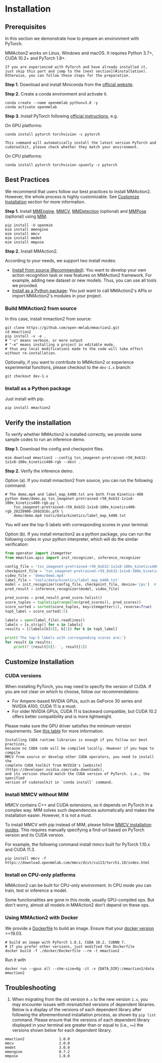 # Installation

## Prerequisites

In this section we demonstrate how to prepare an environment with PyTorch.

MMAction2 works on Linux, Windows and macOS. It requires Python 3.7+, CUDA 10.2+ and PyTorch 1.8+.

```{note}
If you are experienced with PyTorch and have already installed it, just skip this part and jump to the [next section](#installation). Otherwise, you can follow these steps for the preparation.
```

**Step 1.** Download and install Miniconda from the [official website](https://docs.conda.io/en/latest/miniconda.html).

**Step 2.** Create a conda environment and activate it.

```shell
conda create --name openmmlab python=3.8 -y
conda activate openmmlab
```

**Step 3.** Install PyTorch following [official instructions](https://pytorch.org/get-started/locally/), e.g.

On GPU platforms:

```shell
conda install pytorch torchvision -c pytorch
```

```{warning}
This command will automatically install the latest version PyTorch and cudatoolkit, please check whether they match your environment.
```

On CPU platforms:

```shell
conda install pytorch torchvision cpuonly -c pytorch
```

## Best Practices

We recommend that users follow our best practices to install MMAction2. However, the whole process is highly customizable. See [Customize Installation](#customize-installation) section for more information.

**Step 1.** Install [MMEngine](https://github.com/open-mmlab/mmengine), [MMCV](https://github.com/open-mmlab/mmcv), [MMDetection](https://github.com/open-mmlab/mmdetection) (optional) and [MMPose](https://github.com/open-mmlab/mmpose) (optional) using [MIM](https://github.com/open-mmlab/mim).

```shell
pip install -U openmim
mim install mmengine
mim install mmcv
mim install mmdet
mim install mmpose
```

**Step 2.** Install MMAction2.

According to your needs, we support two install modes:

- [Install from source (Recommended)](#build-mmaction2-from-source): You want to develop your own action recognition task or new features on MMAction2 framework. For example, adding new dataset or new models. Thus, you can use all tools we provided.
- [Install as a Python package](#install-as-a-python-package): You just want to call MMAction2's APIs or import MMAction2's modules in your project.

### Build MMAction2 from source

In this case, install mmaction2 from source:

```shell
git clone https://github.com/open-mmlab/mmaction2.git
cd mmaction2
pip install -v -e .
# "-v" means verbose, or more output
# "-e" means installing a project in editable mode,
# thus any local modifications made to the code will take effect without re-installation.
```

Optionally, if you want to contribute to MMAction2 or experience experimental functions, please checkout to the `dev-1.x` branch:

```shell
git checkout dev-1.x
```

### Install as a Python package

Just install with pip.

```shell
pip install mmaction2
```

## Verify the installation

To verify whether MMAction2 is installed correctly, we provide some sample codes to run an inference demo.

**Step 1.** Download the config and checkpoint files.

```shell
mim download mmaction2 --config tsn_imagenet-pretrained-r50_8xb32-1x1x8-100e_kinetics400-rgb --dest .
```

**Step 2.** Verify the inference demo.

Option (a). If you install mmaction2 from source, you can run the following command:

```shell
# The demo.mp4 and label_map_k400.txt are both from Kinetics-400
python demo/demo.py tsn_imagenet-pretrained-r50_8xb32-1x1x8-100e_kinetics400-rgb.py \
    tsn_imagenet-pretrained-r50_8xb32-1x1x8-100e_kinetics400-rgb_20220906-2692d16c.pth \
    demo/demo.mp4 tools/data/kinetics/label_map_k400.txt
```

You will see the top-5 labels with corresponding scores in your terminal.

Option (b). If you install mmaction2 as a python package, you can run the following codes in your python interpreter, which will do the similar verification:

```python
from operator import itemgetter
from mmaction.apis import init_recognizer, inference_recognizer

config_file = 'tsn_imagenet-pretrained-r50_8xb32-1x1x8-100e_kinetics400-rgb.py'
checkpoint_file = 'tsn_imagenet-pretrained-r50_8xb32-1x1x8-100e_kinetics400-rgb_20220906-2692d16c.pth'
video_file = 'demo/demo.mp4'
label_file = 'tools/data/kinetics/label_map_k400.txt'
model = init_recognizer(config_file, checkpoint_file, device='cpu')  # or device='cuda:0'
pred_result = inference_recognizer(model, video_file)

pred_scores = pred_result.pred_score.tolist()
score_tuples = tuple(zip(range(len(pred_scores)), pred_scores))
score_sorted = sorted(score_tuples, key=itemgetter(1), reverse=True)
top5_label = score_sorted[:5]

labels = open(label_file).readlines()
labels = [x.strip() for x in labels]
results = [(labels[k[0]], k[1]) for k in top5_label]

print('The top-5 labels with corresponding scores are:')
for result in results:
    print(f'{result[0]}: ', result[1])
```

## Customize Installation

### CUDA versions

When installing PyTorch, you may need to specify the version of CUDA. If you are
not clear on which to choose, follow our recommendations:

- For Ampere-based NVIDIA GPUs, such as GeForce 30 series and NVIDIA A100, CUDA 11 is a must.
- For older NVIDIA GPUs, CUDA 11 is backward compatible, but CUDA 10.2 offers better compatibility and is more lightweight.

Please make sure the GPU driver satisfies the minimum version requirements. See [this table](https://docs.nvidia.com/cuda/cuda-toolkit-release-notes/index.html#cuda-major-component-versions__table-cuda-toolkit-driver-versions) for more information.

```{note}
Installing CUDA runtime libraries is enough if you follow our best practices,
because no CUDA code will be compiled locally. However if you hope to compile
MMCV from source or develop other CUDA operators, you need to install the
complete CUDA toolkit from NVIDIA's [website](https://developer.nvidia.com/cuda-downloads),
and its version should match the CUDA version of PyTorch. i.e., the specified
version of cudatoolkit in `conda install` command.
```

### Install MMCV without MIM

MMCV contains C++ and CUDA extensions, so it depends on PyTorch in a complex
way. MIM solves such dependencies automatically and makes the installation
easier. However, it is not a must.

To install MMCV with pip instead of MIM, please follow
[MMCV installation guides](https://mmcv.readthedocs.io/en/latest/get_started/installation.html).
This requires manually specifying a find-url based on PyTorch version and its CUDA version.

For example, the following command install mmcv built for PyTorch 1.10.x and CUDA 11.3.

```shell
pip install mmcv -f https://download.openmmlab.com/mmcv/dist/cu113/torch1.10/index.html
```

### Install on CPU-only platforms

MMAction2 can be built for CPU-only environment. In CPU mode you can train, test or inference a model.

Some functionalities are gone in this mode, usually GPU-compiled ops. But don't
worry, almost all models in MMAction2 don't depend on these ops.

### Using MMAction2 with Docker

We provide a [Dockerfile](https://github.com/open-mmlab/mmaction2/blob/main/docker/Dockerfile)
to build an image. Ensure that your [docker version](https://docs.docker.com/engine/install/) >=19.03.

```shell
# build an image with PyTorch 1.8.1, CUDA 10.2, CUDNN 7.
# If you prefer other versions, just modified the Dockerfile
docker build -f ./docker/Dockerfile --rm -t mmaction2 .
```

Run it with

```shell
docker run --gpus all --shm-size=8g -it -v {DATA_DIR}:/mmaction2/data mmaction2
```

## Troubleshooting

1. When migrating from the old version `0.x` to the new version `1.x`, you may encounter issues with mismatched versions of dependent libraries. Below is a display of the versions of each dependent library after following the aforementioned installation process, as shown by `pip list` command. Please ensure that the versions of each dependent library displayed in your terminal are greater than or equal to (i.e., `>=`) the versions shown below for each dependent library.

```shell
mmaction2                1.0.0
mmcv                     2.0.0
mmdet                    3.0.0
mmengine                 0.7.2
mmpose                   1.0.0
```
